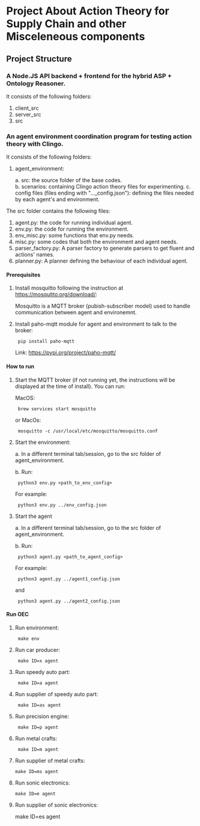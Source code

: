 # Project About Action Theory for Supply Chain and other Misceleneous components

## Project Structure

### A Node.JS API backend + frontend for the hybrid ASP + Ontology Reasoner. 

It consists of the following folders:

1. client_src
2. server_src
3. src

### An agent environment coordination program for testing action theory with Clingo. 

It consists of the following folders:

1. agent_environment:

    a. src: the source folder of the base codes.  
    b. scenarios: containing Clingo action theory files for experimenting. 
    c. config files (files ending with "..._config.json"): defining the files needed by each agent's and environment. 

The src folder contains the following files: 

1. agent.py: the code for running individual agent.
2. env.py: the code for running the environment. 
3. env_misc.py: some functions that env.py needs. 
4. misc.py: some codes that both the environment and agent needs. 
5. parser_factory.py: A parser factory to generate parsers to get fluent and actions' names. 
6. planner.py: A planner defining the behaviour of each individual agent. 

#### Prerequisites

1. Install mosquitto following the instruction at https://mosquitto.org/download/: 
    
    Mosquitto is a MQTT broker (pubish-subscriber model) used to handle communication between agent and environemnt.  

2. Install paho-mqtt module for agent and environment to talk to the broker:  

        pip install paho-mqtt

    Link: https://pypi.org/project/paho-mqtt/

#### How to run 

1. Start the MQTT broker (if not running yet, the instructions will be displayed at the time of install). You can run:

    MacOS: 

        brew services start mosquitto

    or MacOs: 

        mosquitto -c /usr/local/etc/mosquitto/mosquitto.conf



2. Start the environment:

    a. In a different terminal tab/session, go to the src folder of agent_environment. 

    b. Run:

        python3 env.py <path_to_env_config>

    For example:

        python3 env.py ../env_config.json

1. Start the agent
    
    a. In a different terminal tab/session, go to the src folder of agent_environment. 

    b. Run:

        python3 agent.py <path_to_agent_config> 
    
    For example: 

        python3 agent.py ../agent1_config.json

    and 

        python3 agent.py ../agent2_config.json
    
#### Run OEC

1. Run environment:

        make env

2. Run car producer:

        make ID=x agent

3. Run speedy auto part:

        make ID=a agent

4. Run supplier of speedy auto part: 

        make ID=as agent

5. Run precision engine:

        make ID=p agent

6. Run metal crafts:

        make ID=m agent

7. Run supplier of metal crafts:

       make ID=ms agent

8. Run sonic electronics:

       make ID=e agent

9. Run supplier of sonic electronics:

   make ID=es agent
